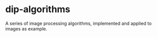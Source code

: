 # dip-algorithms
A series of image processing algorithms, implemented and applied to images as example.
